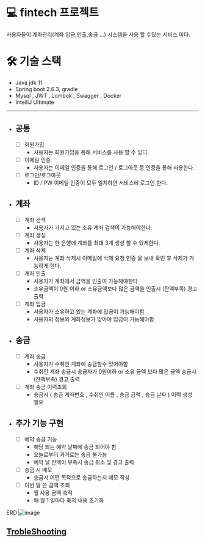 # 💻 fintech 프로젝트

사용자들이 계좌관리(계좌 입금,인출,송금 ...) 시스템을 사용 할 수있는 서비스 이다.

# 🛠️ 기술 스택
* Java jdk 11
* Spring boot 2.6.3, gradle
* Mysql , JWT , Lombok , Swagger , Docker
* IntelliJ Ultimate

---
* ## 공통
  - [ ] 회원가입
      + 사용자는 회원가입을 통해 서비스를 사용 할 수 있다.
  - [ ] 이메일 인증
      + 사용자는 이메일 인증을 통해 로그인 / 로그아웃 등 인증을 통해 사용한다.
  - [ ] 로그인/로그아웃
      + ID / PW 이메일 인증이 모두 일치하면 서비스에 로그인 한다.
      
* ## 계좌

  - [ ] 계좌 검색
      + 사용자가 가지고 있는 소유 계좌 검색이 가능해야한다.
  - [ ] 계좌 생성
      + 사용자는 한 은행에 계좌를 최대 3개 생성 할 수 있게한다.
  - [ ] 계좌 삭제
      + 사용자는 계좌 삭제시 이메일에 삭제 요청 인증 을 보내 확인 후 삭제가 가능하게 한다.
  - [ ] 계좌 인출
      + 사용자가 계좌에서 금액을 인출이 가능해야한다
      + 소유금액이 0원 이하 or 소유금액보다 많은 금액을 인출시 (잔액부족) 경고 출력
  - [ ] 계좌 입금
      + 사용자가 소유하고 있는 계좌에 입금이 가능해야함
      + 사용자의 정보와 계좌정보가 맞아야 입금이 가능해야함
      
* ## 송금

  - [ ] 계좌 송금
      + 사용자가 수취인 계좌에 송금할수 있어야함
      + 수취인 계좌 송금시 송금자가 0원이하 or 소유 금액 보다 많은 금액 송금시 (잔액부족) 경고 출력
  - [ ] 계좌 송금 이력조회
      + 송금시 ( 송금 계좌번호 , 수취인 이름 , 송금 금액 , 송금 날짜 ) 이력 생성 필요
  
* ## 추가 기능 구현

  - [ ] 예약 송금 기능
      + 해당 되는 예약 날짜에 송금 되어야 함
      + 오늘로부터 과거로는 송금 불가능
      + 예약 날 잔액이 부족시 송금 취소 및 경고 출력
  - [ ] 송금 시 메모
      + 송금시 어떤 목적으로 송금하는지 메모 작성
  - [ ] 이번 달 쓴 금액 조회
      + 월 사용 금액 축적
      + 매 월 1 일마다 축적 내용 초기화
    
    
ERD
![image](https://github.com/TaehoLEEKR/fintech/assets/80689135/9ef2132a-4601-4a3a-9fdd-68e7b045c5b2)



## [TrobleShooting](https://github.com/TaehoLEEKR/fintech/blob/main/TrobleShooting.md)

  
  
